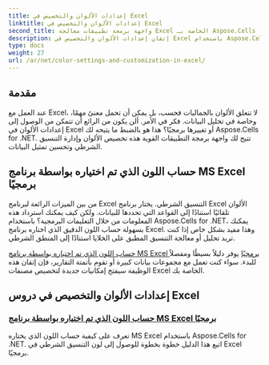 ```yaml
---
title: إعدادات الألوان والتخصيص في Excel
linktitle: إعدادات الألوان والتخصيص في Excel
second_title: واجهة برمجة تطبيقات معالجة Excel الخاصة بـ Aspose.Cells .NET
description: إتقان إعدادات الألوان والتخصيص في Excel باستخدام Aspose.Cells for .NET. تعرف على كيفية حساب اللون المختار في Excel برمجيًا في هذا البرنامج التعليمي خطوة بخطوة.
type: docs
weight: 27
url: /ar/net/color-settings-and-customization-in-excel/
---
```

## مقدمة

عند العمل مع Excel، لا تتعلق الألوان بالجماليات فحسب، بل يمكن أن تحمل معنىً مهمًا، وخاصة في تحليل البيانات. فكر في الأمر. ألن يكون من الرائع أن تتمكن من الوصول إلى إعدادات الألوان في Excel أو تغييرها برمجيًا؟ هذا هو بالضبط ما يتيحه لك Aspose.Cells for .NET. تتيح لك واجهة برمجة التطبيقات القوية هذه تخصيص الألوان وإدارة التنسيق الشرطي وتحسين تمثيل البيانات.

## حساب اللون الذي تم اختياره بواسطة برنامج MS Excel برمجيًا

من بين الميزات الرائعة لبرنامج Excel التنسيق الشرطي. يختار برنامج Excel الألوان تلقائيًا استنادًا إلى القواعد التي تحددها للبيانات. ولكن كيف يمكنك استرداد هذه المعلومات من خلال التعليمات البرمجية؟ باستخدام Aspose.Cells for .NET، يمكنك بسهولة حساب اللون الدقيق الذي اختاره برنامج Excel. وهذا مفيد بشكل خاص إذا كنت تريد تحليل أو معالجة التنسيق المطبق على الخلايا استنادًا إلى المنطق الشرطي.

[حساب اللون الذي تم اختياره بواسطة برنامج MS Excel برمجيًا](./compute-color-chosen-by-ms-excel/) يوفر دليلاً بسيطًا ومفصلاً للبدء. سواء كنت تعمل مع مجموعات بيانات كبيرة أو تقوم بأتمتة التقارير، فإن إتقان هذه الوظيفة سيفتح إمكانيات جديدة لتخصيص مصنفات Excel الخاصة بك.

## إعدادات الألوان والتخصيص في دروس Excel
### [حساب اللون الذي تم اختياره بواسطة برنامج MS Excel برمجيًا](./compute-color-chosen-by-ms-excel/)
تعرف على كيفية حساب اللون الذي يختاره MS Excel باستخدام Aspose.Cells for .NET. اتبع هذا الدليل خطوة بخطوة للوصول إلى لون التنسيق الشرطي في Excel برمجيًا.
